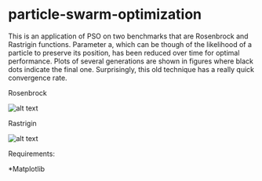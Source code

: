 # particle-swarm-optimization

This is an application of PSO on two benchmarks that are Rosenbrock and Rastrigin functions. Parameter a, which can be though of the likelihood of a particle to preserve its position, has been reduced over time for optimal performance. Plots of several generations are shown in figures where black dots indicate the final one. Surprisingly, this old technique has a really quick convergence rate.

Rosenbrock

![alt text](https://i.ibb.co/YN77txC/rosenbrock.jpg)

Rastrigin

![alt text](https://i.ibb.co/VHDg396/rastrigin.jpg)

Requirements:

  *Matplotlib
